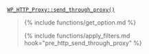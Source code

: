 <p><code><a href="https://developer.wordpress.org/reference/classes/wp_http_proxy/send_through_proxy/">WP_HTTP_Proxy::send_through_proxy()</a></code></p>

<blockquote>

{% include functions/get_option.md %}

{% include functions/apply_filters.md hook="pre_http_send_through_proxy" %}

</blockquote>
